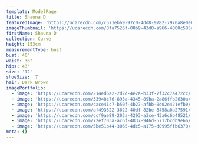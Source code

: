 ```yaml
---
template: ModelPage
title: Shauna D
featuredImage: 'https://ucarecdn.com/c571eb69-97c0-4dd8-9782-7970a8e0e0ea/'
imageThumbnail: 'https://ucarecdn.com/8fa7526f-00b9-43d0-a966-4000c585a7ae/'
firstName: Shauna D
collection: Curve
height: 153cm
measurementType: bust
bust: 40"
waist: 36"
hips: 43"
size: '12'
shoeSize: '7'
hair: Dark Brown
imagePortfolio:
  - image: 'https://ucarecdn.com/214ed6a2-2d2d-4e2a-b33f-7f32c7a472cc/'
  - image: 'https://ucarecdn.com/33948c76-893a-4345-89ba-2a86ffb2630a/'
  - image: 'https://ucarecdn.com/cace41c7-b50f-4b27-afbb-0d02e421efb0/'
  - image: 'https://ucarecdn.com/af493322-3022-40df-82be-8458a0a27591/'
  - image: 'https://ucarecdn.com/ccf9ae89-203a-4293-a3ce-43a6c6b48521/'
  - image: 'https://ucarecdn.com/72ef703a-ac6f-4837-946d-5717bcdb9e66/'
  - image: 'https://ucarecdn.com/5be51b44-3065-4dc5-a175-d0995ffb6370/'
meta: {}
---
```


